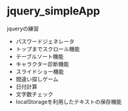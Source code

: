 # jquery_simpleApp
jqueryの練習
- パスワードジェネレータ
- トップまでスクロール機能
- テーブルソート機能
- キャラクター診断機能
- スライドショー機能
- 間違い探しゲーム
- 日付計算
- 文字数チェック
- localStorageを利用したテキストの保存機能
